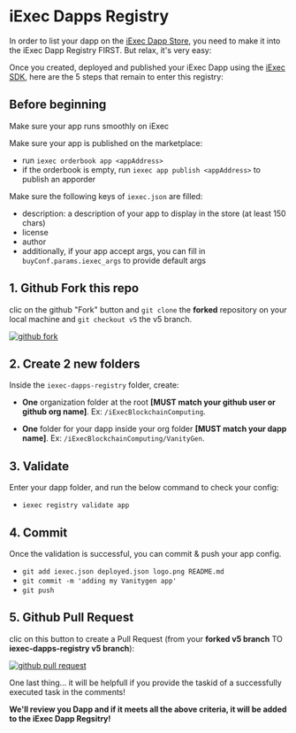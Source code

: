 # iExec Dapps Registry

In order to list your dapp on the [iExec Dapp Store](https://dapps.iex.ec/), you need to make it into the iExec Dapp Registry FIRST. But relax, it's very easy:

Once you created, deployed and published your iExec Dapp using the [iExec SDK](https://github.com/iExecBlockchainComputing/iexec-sdk/tree/next), here are the 5 steps that remain to enter this registry:

## Before beginning

Make sure your app runs smoothly on iExec

Make sure your app is published on the marketplace:
- run `iexec orderbook app <appAddress>`
- if the orderbook is empty, run `iexec app publish <appAddress>` to publish an apporder

Make sure the following keys of `iexec.json` are filled:
- description: a description of your app to display in the store (at least 150 chars)
- license
- author
- additionally, if your app accept args, you can fill in `buyConf.params.iexec_args` to provide default args

## 1. Github Fork this repo

clic on the github "Fork" button and `git clone` the **forked** repository on your local machine and `git checkout v5` the v5 branch.

[![github fork](./github-fork.png)](https://github.com/iExecBlockchainComputing/iexec-dapps-registry/tree/v5)

## 2. Create 2 new folders

Inside the `iexec-dapps-registry` folder, create:

- **One** organization folder at the root **[MUST match your github user or github org name]**. Ex: `/iExecBlockchainComputing`.

- **One** folder for your dapp inside your org folder **[MUST match your dapp name]**. Ex: `/iExecBlockchainComputing/VanityGen`.

## 3. Validate

Enter your dapp folder, and run the below command to check your config:

- `iexec registry validate app`

## 4. Commit

Once the validation is successful, you can commit & push your app config.

- `git add iexec.json deployed.json logo.png README.md`
- `git commit -m 'adding my Vanitygen app'`
- `git push`

## 5. Github Pull Request

clic on this button to create a Pull Request (from your **forked v5 branch** TO **iexec-dapps-registry v5 branch**):

[![github pull request](./github-pr.png)](https://github.com/iExecBlockchainComputing/iexec-dapps-registry/compare)

One last thing... it will be helpfull if you provide the taskid of a successfully executed task in the comments! 

**We'll review you Dapp and if it meets all the above criteria, it will be added to the iExec Dapp Regsitry!**
